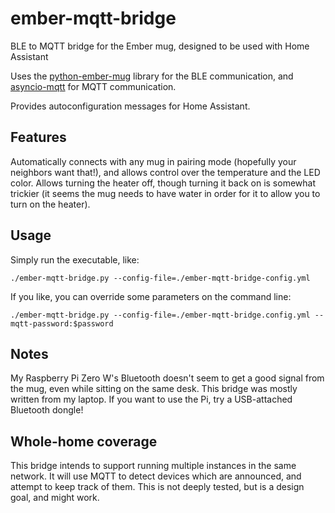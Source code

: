 # ember-mqtt-bridge
BLE to MQTT bridge for the Ember mug, designed to be used with Home Assistant

Uses the [python-ember-mug](https://pypi.org/project/python-ember-mug/) library
for the BLE communication, and [asyncio-mqtt](https://pypi.org/project/asyncio-mqtt/)
for MQTT communication.

Provides autoconfiguration messages for Home Assistant.

## Features

Automatically connects with any mug in pairing mode (hopefully your neighbors want that!),
and allows control over the temperature and the LED color. Allows turning the heater off,
though turning it back on is somewhat trickier (it seems the mug needs to have water in
order for it to allow you to turn on the heater).

## Usage

Simply run the executable, like:

`./ember-mqtt-bridge.py --config-file=./ember-mqtt-bridge-config.yml`

If you like, you can override some parameters on the command line:

`./ember-mqtt-bridge.py --config-file=./ember-mqtt-bridge.config.yml --mqtt-password:$password`

## Notes

My Raspberry Pi Zero W's Bluetooth doesn't seem to get a good signal from the mug, even while
sitting on the same desk. This bridge was mostly written from my laptop.
If you want to use the Pi, try a USB-attached Bluetooth dongle!

## Whole-home coverage

This bridge intends to support running multiple instances in the same network.
It will use MQTT to detect devices which are announced, and attempt to keep
track of them. This is not deeply tested, but is a design goal, and might work.
